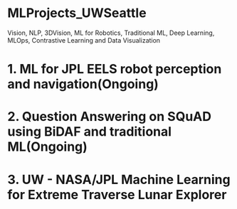 # MLProjects_UWSeattle
Vision, NLP, 3DVision, ML for Robotics, Traditional ML, Deep Learning, MLOps, Contrastive Learning and Data Visualization

# 1. ML for JPL EELS robot perception and navigation(Ongoing)

# 2. Question Answering on SQuAD using BiDAF and traditional ML(Ongoing)

# 3. UW - NASA/JPL Machine Learning for Extreme Traverse Lunar Explorer 

